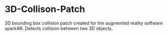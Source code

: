 # 3D-Collison-Patch
 3D bounding box collision patch created for the augmented reality software sparkAR. Detects collision between two 3D objects.
